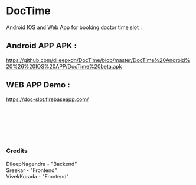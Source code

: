 # DocTime

Android IOS and Web App for booking doctor time slot .

## Android APP APK :
https://github.com/dileepxdn/DocTime/blob/master/DocTime%20Android%20%26%20IOS%20APP/DocTime%20beta.apk 

## WEB APP Demo :  
https://doc-slot.firebaseapp.com/


<br><br><br><br><br>

### Credits

DileepNagendra - "Backend" <br>
Sreekar - "Frontend" <br>
VivekKorada - "Frontend"

